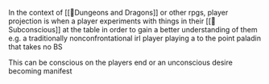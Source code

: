 In the context of [[🌳Dungeons and Dragons]] or other rpgs, player projection is when a player experiments with things in their [[🌱Subconscious]] at the table in order to gain a better understanding of them
e.g. a traditionally nonconfrontational irl player playing a to the point paladin that takes no BS

This can be conscious on the players end or an unconscious desire becoming manifest